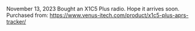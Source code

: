 November 13, 2023
Bought an X1C5 Plus radio. Hope it arrives soon. Purchased from:
https://www.venus-itech.com/product/x1c5-plus-aprs-tracker/
